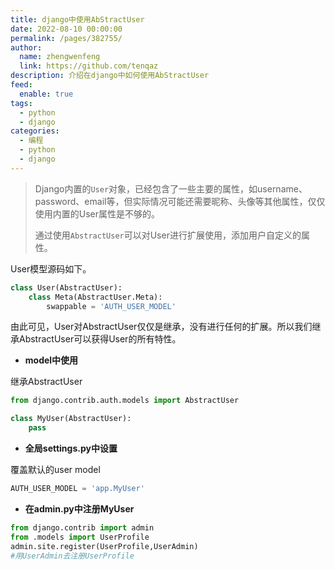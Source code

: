 ```yaml
---
title: django中使用AbStractUser
date: 2022-08-10 00:00:00
permalink: /pages/382755/
author: 
  name: zhengwenfeng
  link: https://github.com/tenqaz
description: 介绍在django中如何使用AbStractUser
feed: 
  enable: true
tags: 
  - python
  - django
categories: 
  - 编程
  - python
  - django
---
```




>Django内置的`User`对象，已经包含了一些主要的属性，如username、password、email等，但实际情况可能还需要昵称、头像等其他属性，仅仅使用内置的User属性是不够的。
>
>通过使用`AbstractUser`可以对User进行扩展使用，添加用户自定义的属性。

User模型源码如下。
```python
class User(AbstractUser):
    class Meta(AbstractUser.Meta):
        swappable = 'AUTH_USER_MODEL'
```
由此可见，User对AbstractUser仅仅是继承，没有进行任何的扩展。所以我们继承AbstractUser可以获得User的所有特性。

* **model中使用**

继承AbstractUser
```python
from django.contrib.auth.models import AbstractUser

class MyUser(AbstractUser):
    pass
```

* **全局settings.py中设置**

覆盖默认的user model
```python
AUTH_USER_MODEL = 'app.MyUser'
```

* **在admin.py中注册MyUser**

```python
from django.contrib import admin
from .models import UserProfile
admin.site.register(UserProfile,UserAdmin)  
#用UserAdmin去注册UserProfile
```